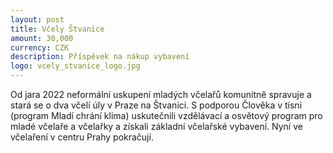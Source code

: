 ```yaml
---
layout: post
title: Včely Štvanice
amount: 30,000
currency: CZK
description: Příspěvek na nákup vybavení
logo: vcely_stvanice_logo.jpg
---
```


Od jara 2022 neformální uskupení mladých včelařů komunitně spravuje a stará se o dva včelí úly v Praze na Štvanici. S podporou Člověka v tísni (program Mladí chrání klima) uskutečnili vzdělávací a osvětový program pro mladé včelaře a včelařky a získali základní včelařské vybavení. Nyní ve včelaření v centru Prahy pokračují.
